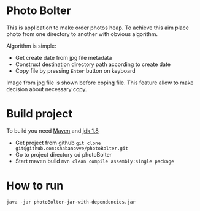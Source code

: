 # Photo Bolter
This is application to make order photos heap.
To achieve this aim place photo from one directory to
another with obvious algorithm.

Algorithm is simple:

* Get create date from jpg file metadata
* Construct destination directory path according to create date
* Copy file by pressing `Enter` button on keyboard

Image from jpg file is shown before coping file. This feature allow
to make decision about necessary copy.

# Build project

To build you need [Maven](https://maven.apache.org/) and [jdk 1.8](https://www.oracle.com/technetwork/java/javase/downloads/jdk8-downloads-2133151.html)
* Get project from github ```git clone git@github.com:shabanovve/photoBolter.git```
* Go to project directory cd  photoBolter
* Start maven build ```mvn clean compile assembly:single package```

# How to run

```java -jar photoBolter-jar-with-dependencies.jar```
